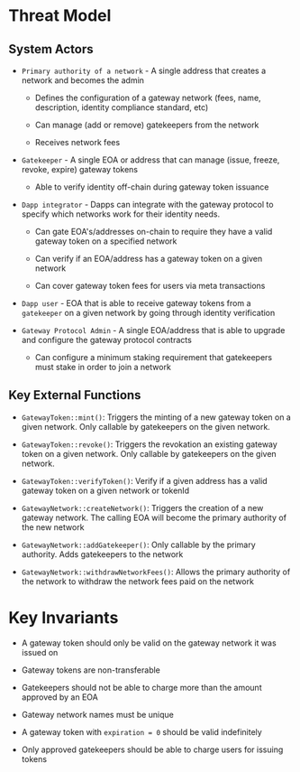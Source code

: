 # Threat Model

## System Actors

- `Primary authority of a network` - A single address that creates a network and becomes the admin
    - Defines the configuration of a gateway network (fees, name, description, identity compliance standard, etc)

    - Can manage (add or remove) gatekeepers from the network

    - Receives network fees

- `Gatekeeper` - A single EOA or address that can manage (issue, freeze, revoke, expire) gateway tokens
    - Able to verify identity off-chain during gateway token issuance

- `Dapp integrator` - Dapps can integrate with the gateway protocol to specify which networks work for their identity needs.
    - Can gate EOA's/addresses on-chain to require they have a valid gateway token on a specified network

    - Can verify if an EOA/address has a gateway token on a given network

    - Can cover gateway token fees for users via meta transactions

- `Dapp user` - EOA that is able to receive gateway tokens from a `gatekeeper` on a given network by going through identity verification

- `Gateway Protocol Admin` - A single EOA/address that is able to upgrade and configure the gateway protocol contracts

    - Can configure a minimum staking requirement that gatekeepers must stake in order to join a network

## Key External Functions

- `GatewayToken::mint()`: Triggers the minting of a new gateway token on a given network. Only callable by gatekeepers on the given network.

- `GatewayToken::revoke()`: Triggers the revokation an existing gateway token on a given network. Only callable by gatekeepers on the given network.

- `GatewayToken::verifyToken()`: Verify if a given address has a valid gateway token on a given network or tokenId

- `GatewayNetwork::createNetwork()`: Triggers the creation of a new gateway network. The calling EOA will become the primary authority of the new network

- `GatewayNetwork::addGatekeeper()`: Only callable by the primary authority. Adds gatekeepers to the network

- `GatewayNetwork::withdrawNetworkFees()`: Allows the primary authority of the network to withdraw the network fees paid on the network

# Key Invariants

- A gateway token should only be valid on the gateway network it was issued on

- Gateway tokens are non-transferable 

- Gatekeepers should not be able to charge more than the amount approved by an EOA

- Gateway network names must be unique

- A gateway token with `expiration = 0` should be valid indefinitely

- Only approved gatekeepers should be able to charge users for issuing tokens